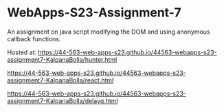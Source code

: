 # WebApps-S23-Assignment-7
An assignment on java script modifying the DOM and using anonymous callback functions.

Hosted at:
https://44-563-web-apps-s23.github.io/44563-webapps-s23-assignment7-KalpanaBolla/hunter.html

https://44-563-web-apps-s23.github.io/44563-webapps-s23-assignment7-KalpanaBolla/react.html

https://44-563-web-apps-s23.github.io/44563-webapps-s23-assignment7-KalpanaBolla/delayq.html